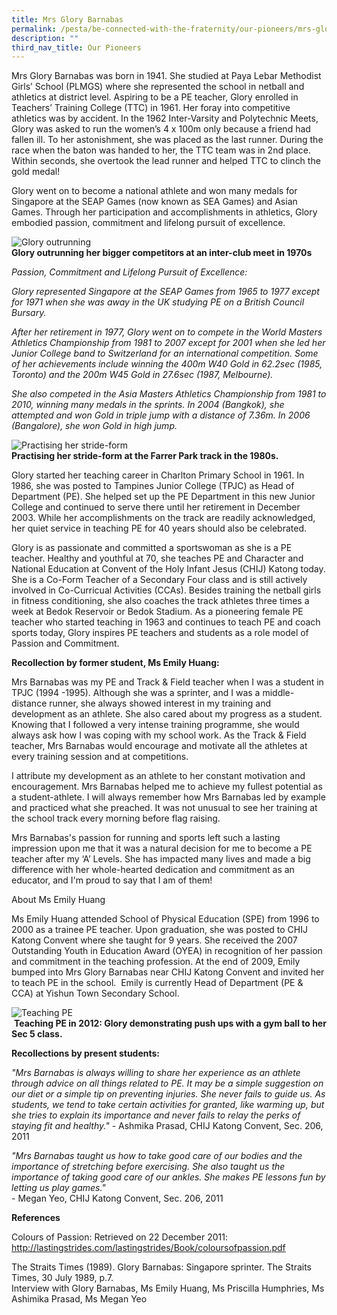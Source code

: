 ```yaml
---
title: Mrs Glory Barnabas
permalink: /pesta/be-connected-with-the-fraternity/our-pioneers/mrs-glory-barnabas/
description: ""
third_nav_title: Our Pioneers
---
```

Mrs Glory Barnabas was born in 1941. She studied at Paya Lebar Methodist Girls’ School (PLMGS) where she represented the school in netball and athletics at district level. Aspiring to be a PE teacher, Glory enrolled in Teachers’ Training College (TTC) in 1961. Her foray into competitive athletics was by accident. In the 1962 Inter-Varsity and Polytechnic Meets, Glory was asked to run the women’s 4 x 100m only because a friend had fallen ill. To her astonishment, she was placed as the last runner. During the race when the baton was handed to her, the TTC team was in 2nd place. Within seconds, she overtook the lead runner and helped TTC to clinch the gold medal!  
  
Glory went on to become a national athlete and won many medals for Singapore at the SEAP Games (now known as SEA Games) and Asian Games. Through her participation and accomplishments in athletics, Glory embodied passion, commitment and lifelong pursuit of excellence.

![Glory outrunning](https://academyofsingaporeteachers.moe.edu.sg/images/librariesprovider3/default-album/glory-outrunning.jpg?sfvrsn=8f9a32fa_0 "Glory outrunning")  
**Glory outrunning her bigger competitors at an inter-club meet in 1970s**

_Passion, Commitment and Lifelong Pursuit of Excellence:_  
  
_Glory represented Singapore at the SEAP Games from 1965 to 1977 except for 1971 when she was away in the UK studying PE on a British Council Bursary._  

_After her retirement in 1977, Glory went on to compete in the World Masters Athletics Championship from 1981 to 2007 except for 2001 when she led her Junior College band to Switzerland for an international competition. Some of her achievements include winning the 400m W40 Gold in 62.2sec (1985, Toronto) and the 200m W45 Gold in 27.6sec (1987, Melbourne)._    
  
_She also competed in the Asia Masters Athletics Championship from 1981 to 2010, winning many medals in the sprints. In 2004 (Bangkok), she attempted and won Gold in triple jump with a distance of 7.36m. In 2006 (Bangalore), she won Gold in high jump._

![](https://academyofsingaporeteachers.moe.edu.sg/images/librariesprovider3/default-album/practising-her-stride-form.jpg?sfvrsn=8edbda45_0 "Practising her stride-form")  
**Practising her stride-form at the Farrer Park track in the 1980s.**

Glory started her teaching career in Charlton Primary School in 1961. In 1986, she was posted to Tampines Junior College (TPJC) as Head of Department (PE). She helped set up the PE Department in this new Junior College and continued to serve there until her retirement in December 2003. While her accomplishments on the track are readily acknowledged, her quiet service in teaching PE for 40 years should also be celebrated.  
  
Glory is as passionate and committed a sportswoman as she is a PE teacher. Healthy and youthful at 70, she teaches PE and Character and National Education at Convent of the Holy Infant Jesus (CHIJ) Katong today. She is a Co-Form Teacher of a Secondary Four class and is still actively involved in Co-Curricual Activities (CCAs). Besides training the netball girls in fitness conditioning, she also coaches the track athletes three times a week at Bedok Reservoir or Bedok Stadium. As a pioneering female PE teacher who started teaching in 1963 and continues to teach PE and coach sports today, Glory inspires PE teachers and students as a role model of Passion and Commitment.  
  
**Recollection by former student, Ms Emily Huang:**  
  
Mrs Barnabas was my PE and Track & Field teacher when I was a student in TPJC (1994 -1995). Although she was a sprinter, and I was a middle-distance runner, she always showed interest in my training and development as an athlete. She also cared about my progress as a student. Knowing that I followed a very intense training programme, she would always ask how I was coping with my school work. As the Track & Field teacher, Mrs Barnabas would encourage and motivate all the athletes at every training session and at competitions.  
  
I attribute my development as an athlete to her constant motivation and encouragement. Mrs Barnabas helped me to achieve my fullest potential as a student-athlete. I will always remember how Mrs Barnabas led by example and practiced what she preached. It was not unusual to see her training at the school track every morning before flag raising.  
  
Mrs Barnabas's passion for running and sports left such a lasting impression upon me that it was a natural decision for me to become a PE teacher after my ‘A’ Levels. She has impacted many lives and made a big difference with her whole-hearted dedication and commitment as an educator, and I'm proud to say that I am of them!   
  
About Ms Emily Huang  
  
Ms Emily Huang attended School of Physical Education (SPE) from 1996 to 2000 as a trainee PE teacher. Upon graduation, she was posted to CHIJ Katong Convent where she taught for 9 years. She received the 2007 Outstanding Youth in Education Award (OYEA) in recognition of her passion and commitment in the teaching profession. At the end of 2009, Emily bumped into Mrs Glory Barnabas near CHIJ Katong Convent and invited her to teach PE in the school.  Emily is currently Head of Department (PE & CCA) at Yishun Town Secondary School.

![](https://academyofsingaporeteachers.moe.edu.sg/images/librariesprovider3/default-album/teaching-pe.jpg?sfvrsn=c69ff0e8_0 "Teaching PE")  
 **Teaching PE in 2012: Glory demonstrating push ups with a gym ball to her Sec 5 class.**

**Recollections by present students:**  
  
_"Mrs Barnabas is always willing to share her experience as an athlete through advice on all things related to PE. It may be a simple suggestion on our diet or a simple tip on preventing injuries. She never fails to guide us. As students, we tend to take certain activities for granted, like warming up, but she tries to explain its importance and never fails to relay the perks of staying fit and healthy."_ \- Ashmika Prasad, CHIJ Katong Convent, Sec. 206, 2011

_"Mrs Barnabas taught us how to take good care of our bodies and the importance of stretching before exercising. She also taught us the importance of taking good care of our ankles. She makes PE lessons fun by letting us play games."_  
\- Megan Yeo, CHIJ Katong Convent, Sec. 206, 2011  
  
**References**  
  
Colours of Passion: Retrieved on 22 December 2011: http://lastingstrides.com/lastingstrides/Book/coloursofpassion.pdf  
  
The Straits Times (1989). Glory Barnabas: Singapore sprinter. The Straits Times, 30 July 1989, p.7.  
Interview with Glory Barnabas, Ms Emily Huang, Ms Priscilla Humphries, Ms Ashimika Prasad, Ms Megan Yeo